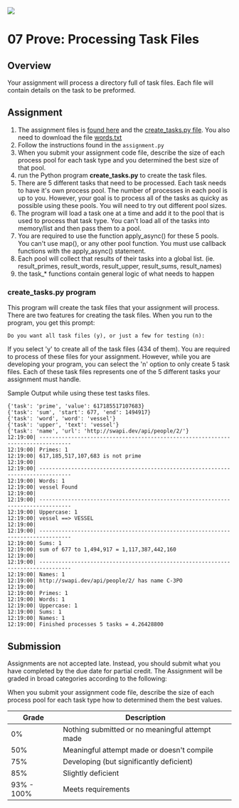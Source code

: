 ![](../site/banner.png)

# 07 Prove: Processing Task Files

## Overview

Your assignment will process a directory full of task files.  Each file will contain details on the task to be preformed.

## Assignment

1. The assignment files is [found here](assignment/assignment.py) and the [create_tasks.py file](assignment/create_tasks.py).  You also need to download the file [words.txt](assignment/words.txt)
1. Follow the instructions found in the `assignment.py`
1. When you submit your assignment code file, describe the size of each process pool for each task type and you determined the best size of that pool.
1. run the Python program **create_tasks.py** to create the task files.
1. There are 5 different tasks that need to be processed.  Each task needs to  have it's own process pool.  The number of processes in each pool is up to you.  However, your goal is to process all of the tasks as quicky as possible using these pools.  You will need to try out different pool sizes.
1. The program will load a task one at a time and add it to the pool that is used to process that task type.  You can't load all of the tasks into memory/list and then pass them to a pool.
1. You are required to use the function apply_async() for these 5 pools. You can't use map(), or any other pool function.  You must use callback functions with the apply_async() statement.
1. Each pool will collect that results of their tasks into a global list. (ie. result_primes, result_words, result_upper, result_sums, result_names)
1. the task_* functions contain general logic of what needs to happen

### create_tasks.py program

This program will create the task files that your assignment will process.  There are two features for creating the task files.  When you run to the program, you get this prompt:

```
Do you want all task files (y), or just a few for testing (n): 
```

If you select 'y' to create all of the task files (434 of them).  You are required to process of these files for your assignment.  However, while you are developing your program, you can select the 'n' option to only create 5 task files.  Each of these task files represents one of the 5 different tasks your assignment must handle.

Sample Output while using these test tasks files.

```
{'task': 'prime', 'value': 617185517107683}
{'task': 'sum', 'start': 677, 'end': 1494917}
{'task': 'word', 'word': 'vessel'}
{'task': 'upper', 'text': 'vessel'}
{'task': 'name', 'url': 'http://swapi.dev/api/people/2/'}
12:19:00| --------------------------------------------------------------------------------
12:19:00| Primes: 1
12:19:00| 617,185,517,107,683 is not prime
12:19:00|  
12:19:00| --------------------------------------------------------------------------------
12:19:00| Words: 1
12:19:00| vessel Found
12:19:00|
12:19:00| --------------------------------------------------------------------------------
12:19:00| Uppercase: 1
12:19:00| vessel ==> VESSEL
12:19:00|
12:19:00| --------------------------------------------------------------------------------
12:19:00| Sums: 1
12:19:00| sum of 677 to 1,494,917 = 1,117,387,442,160
12:19:00|
12:19:00| --------------------------------------------------------------------------------
12:19:00| Names: 1
12:19:00| http://swapi.dev/api/people/2/ has name C-3PO
12:19:00|
12:19:00| Primes: 1
12:19:00| Words: 1
12:19:00| Uppercase: 1
12:19:00| Sums: 1
12:19:00| Names: 1
12:19:00| Finished processes 5 tasks = 4.26428800
```

## Submission

Assignments are not accepted late. Instead, you should submit what you have completed by the due date for partial credit. The Assignment will be graded in broad categories according to the following:

When you submit your assignment code file, describe the size of each process pool for each task type how to determined them the best values.


| Grade | Description |
|-------|-------------|
| 0% | Nothing submitted or no meaningful attempt made |
| 50% | Meaningful attempt made or doesn't compile |
| 75% | Developing (but significantly deficient) |
| 85% | Slightly deficient |
| 93% - 100%| Meets requirements |
